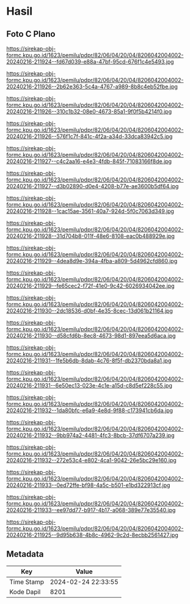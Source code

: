 # Hasil

## Foto C Plano

https://sirekap-obj-formc.kpu.go.id/1623/pemilu/pdpr/82/06/04/20/04/8206042004002-20240216-211924--fd67d039-e88a-47bf-95cd-676f1c4e5493.jpg

https://sirekap-obj-formc.kpu.go.id/1623/pemilu/pdpr/82/06/04/20/04/8206042004002-20240216-211926--2b62e363-5c4a-4767-a989-8b8c4eb52fbe.jpg

https://sirekap-obj-formc.kpu.go.id/1623/pemilu/pdpr/82/06/04/20/04/8206042004002-20240216-211926--310c1b32-08e0-4673-85a1-9f0f5b4214f0.jpg

https://sirekap-obj-formc.kpu.go.id/1623/pemilu/pdpr/82/06/04/20/04/8206042004002-20240216-211926--576f1c7f-841c-4f2a-a34d-33dca83942c5.jpg

https://sirekap-obj-formc.kpu.go.id/1623/pemilu/pdpr/82/06/04/20/04/8206042004002-20240216-211927--c4c2aa16-e4e3-4fdb-845f-71083166f8de.jpg

https://sirekap-obj-formc.kpu.go.id/1623/pemilu/pdpr/82/06/04/20/04/8206042004002-20240216-211927--d3b02890-d0e4-4208-b77e-ae3600b5df64.jpg

https://sirekap-obj-formc.kpu.go.id/1623/pemilu/pdpr/82/06/04/20/04/8206042004002-20240216-211928--1cac15ae-3561-40a7-924d-5f0c7063d349.jpg

https://sirekap-obj-formc.kpu.go.id/1623/pemilu/pdpr/82/06/04/20/04/8206042004002-20240216-211928--31d704b8-011f-48e6-8108-eac0b488929e.jpg

https://sirekap-obj-formc.kpu.go.id/1623/pemilu/pdpr/82/06/04/20/04/8206042004002-20240216-211929--4dea8d9e-394a-4fba-a809-5d4962cfd860.jpg

https://sirekap-obj-formc.kpu.go.id/1623/pemilu/pdpr/82/06/04/20/04/8206042004002-20240216-211929--fe65cec2-f72f-41e0-9c42-6026934042ee.jpg

https://sirekap-obj-formc.kpu.go.id/1623/pemilu/pdpr/82/06/04/20/04/8206042004002-20240216-211930--2dc18536-d0bf-4e35-8cec-13d061b21164.jpg

https://sirekap-obj-formc.kpu.go.id/1623/pemilu/pdpr/82/06/04/20/04/8206042004002-20240216-211930--d58cfd6b-8ec8-4673-98d1-897eea5d6aca.jpg

https://sirekap-obj-formc.kpu.go.id/1623/pemilu/pdpr/82/06/04/20/04/8206042004002-20240216-211931--1fe5b6db-8dab-4c76-8f5f-db2370bda8a1.jpg

https://sirekap-obj-formc.kpu.go.id/1623/pemilu/pdpr/82/06/04/20/04/8206042004002-20240216-211931--6e50ec13-023e-4c1e-a15d-c8d5ef228c55.jpg

https://sirekap-obj-formc.kpu.go.id/1623/pemilu/pdpr/82/06/04/20/04/8206042004002-20240216-211932--1da80bfc-e6a9-4e8d-9f88-c173941cb6da.jpg

https://sirekap-obj-formc.kpu.go.id/1623/pemilu/pdpr/82/06/04/20/04/8206042004002-20240216-211932--9bb974a2-4481-4fc3-8bcb-37df6707a239.jpg

https://sirekap-obj-formc.kpu.go.id/1623/pemilu/pdpr/82/06/04/20/04/8206042004002-20240216-211932--272e53c4-e802-4ca1-9042-26e5bc29e160.jpg

https://sirekap-obj-formc.kpu.go.id/1623/pemilu/pdpr/82/06/04/20/04/8206042004002-20240216-211933--0ed72ffe-bf98-4a5c-b501-e1bd322913cf.jpg

https://sirekap-obj-formc.kpu.go.id/1623/pemilu/pdpr/82/06/04/20/04/8206042004002-20240216-211933--ee97dd77-b917-4b17-a068-389e77e35540.jpg

https://sirekap-obj-formc.kpu.go.id/1623/pemilu/pdpr/82/06/04/20/04/8206042004002-20240216-211925--9d95b638-4b8c-4962-9c2d-8ecbb2561427.jpg


## Metadata

| Key        | Value               |
| ---------- | ------------------- |
| Time Stamp | 2024-02-24 22:33:55 |
| Kode Dapil | 8201                |



